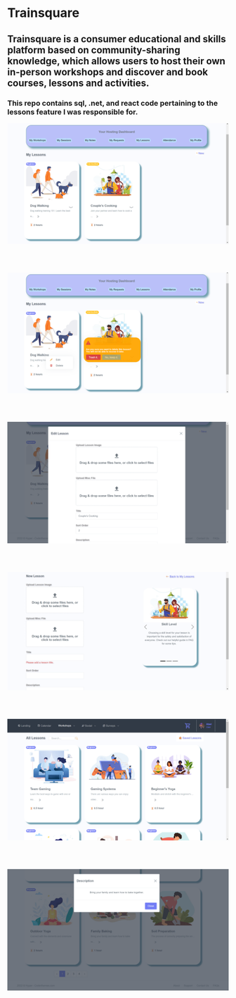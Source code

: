# Trainsquare
## Trainsquare is a consumer educational and skills platform based on community-sharing knowledge, which allows users to host their own in-person workshops and discover and book courses, lessons and activities.
### This repo contains sql, .net, and react code pertaining to the lessons feature I was responsible for. 

![Host Lessons Page](host-1.png)

<br/><br/>

![Delete Lesson Prompt](host-2.png)

<br/><br/>

![Edit Lesson Form Modal View](host-3.png)

<br/><br/>

![New Lesson Page](host-4.png)

<br/><br/>

![User Lessons Page](user-1.png)

<br/><br/>

![Lesson Description Modal View](user-2.png)
